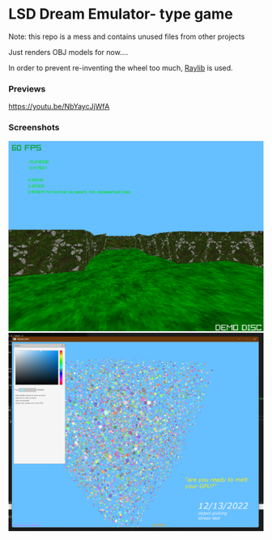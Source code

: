 # LSD Dream Emulator- type game

Note: this repo is a mess and contains unused files from other projects

Just renders OBJ models for now....

In order to prevent re-inventing the wheel too much, [Raylib](https://github.com/raysan5/raylib) is used.

### Previews

<https://youtu.be/NbYaycJjWfA>

### Screenshots
![002](/screenshots/indev002.png)
![001](/screenshots/indev001.png)
